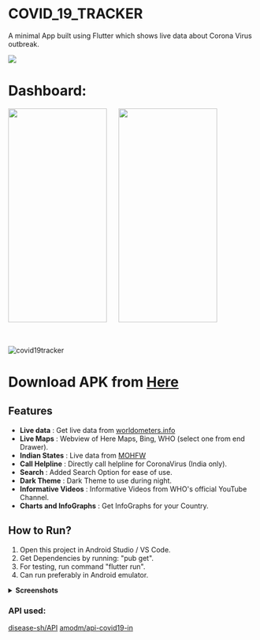 # COVID_19_TRACKER

A minimal App built using Flutter which shows live data about Corona Virus outbreak.

<img src="https://github.com/madhavtripathi05/COVID_19_TRACKER/blob/master/assets/screenshots/cov.jpeg" >

# Dashboard:

<span>
 <img height=433 width=200 src="https://github.com/madhavtripathi05/COVID_19_TRACKER/blob/master/assets/screenshots/screen%20(11).png" />
 &nbsp;&nbsp;&nbsp;&nbsp;
  <img height=433 width=200 src="https://github.com/madhavtripathi05/COVID_19_TRACKER/blob/master/assets/screenshots/screen%20(12).png" />
</span>

&nbsp;

![covid19tracker](https://img.shields.io/badge/COVID__19__TRACKER-v1.0-green)

# Download APK from [Here](https://drive.google.com/file/d/10NF_H_SS8nHmBm_WdzMsEK58-lVRZIRo)

## Features

- **Live data** : Get live data from [worldometers.info](https://www.worldometers.info/coronavirus/)
- **Live Maps** : Webview of Here Maps, Bing, WHO (select one from end Drawer).
- **Indian States** : Live data from [MOHFW](https://www.mohfw.gov.in/)
- **Call Helpline** : Directly call helpline for CoronaVirus (India only).
- **Search** : Added Search Option for ease of use.
- **Dark Theme** : Dark Theme to use during night.
- **Informative Videos** : Informative Videos from WHO's official YouTube Channel.
- **Charts and InfoGraphs** : Get InfoGraphs for your Country.

## How to Run?

1.  Open this project in Android Studio / VS Code.
2.  Get Dependencies by running: "pub get".
3.  For testing, run command "flutter run".
4.  Can run preferably in Android emulator.

<details>
  <summary><strong>Screenshots</strong></summary> 
  <img height=400 width=200 src="https://github.com/madhavtripathi05/COVID_19_TRACKER/blob/master/assets/screenshots/screen%20(1).png" />
  <img height=400 width=200 src="https://github.com/madhavtripathi05/COVID_19_TRACKER/blob/master/assets/screenshots/screen%20(2).png" />
  <img height=400 width=200 src="https://github.com/madhavtripathi05/COVID_19_TRACKER/blob/master/assets/screenshots/screen%20(3).png" />
  <img height=400 width=200 src="https://github.com/madhavtripathi05/COVID_19_TRACKER/blob/master/assets/screenshots/screen%20(4).png" />
  <img height=400 width=200 src="https://github.com/madhavtripathi05/COVID_19_TRACKER/blob/master/assets/screenshots/screen%20(5).png" />
  <img height=400 width=200 src="https://github.com/madhavtripathi05/COVID_19_TRACKER/blob/master/assets/screenshots/screen%20(6).png" />
   <img height=400 width=200 src="https://github.com/madhavtripathi05/COVID_19_TRACKER/blob/master/assets/screenshots/screen%20(7).png" />
  <img height=400 width=200 src="https://github.com/madhavtripathi05/COVID_19_TRACKER/blob/master/assets/screenshots/screen%20(8).png" />
  <img height=400 width=200 src="https://github.com/madhavtripathi05/COVID_19_TRACKER/blob/master/assets/screenshots/screen%20(9).png" />
  <img height=400 width=200 src="https://github.com/madhavtripathi05/COVID_19_TRACKER/blob/master/assets/screenshots/screen%20(10).png" />
  <img height=400 width=200 src="https://github.com/madhavtripathi05/COVID_19_TRACKER/blob/master/assets/screenshots/screen%20(11).png" />
  <img height=400 width=200 src="https://github.com/madhavtripathi05/COVID_19_TRACKER/blob/master/assets/screenshots/screen%20(12).png" />

   <img height=433 width=200 src="https://github.com/madhavtripathi05/COVID_19_TRACKER/blob/master/assets/screenshots/screen%20(25).png" />
    <img height=433 width=200 src="https://github.com/madhavtripathi05/COVID_19_TRACKER/blob/master/assets/screenshots/screen%20(26).png" />
</details>

### API used:

[disease-sh/API](https://github.com/disease-sh/API)
[amodm/api-covid19-in](https://github.com/amodm/api-covid19-in)
